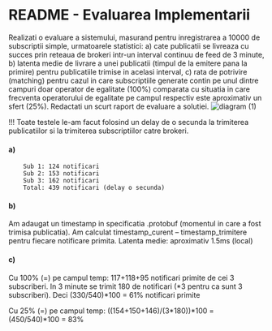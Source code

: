 # README - Evaluarea Implementarii

Realizati o evaluare a sistemului, masurand pentru inregistrarea a 10000 de subscriptii simple, urmatoarele statistici: a) cate publicatii se livreaza cu succes prin reteaua de brokeri intr-un interval continuu de feed de 3 minute, b) latenta medie de livrare a unei publicatii (timpul de la emitere pana la primire) pentru publicatiile trimise in acelasi interval, c) rata de potrivire (matching) pentru cazul in care subscriptiile generate contin pe unul dintre campuri doar operator de egalitate (100%) comparata cu situatia in care frecventa operatorului de egalitate pe campul respectiv este aproximativ un sfert (25%). Redactati un scurt raport de evaluare a solutiei.
![diagram (1)](https://github.com/user-attachments/assets/bdb02f4f-bac9-4030-b2df-7492fb431a98)


!!! Toate testele le-am facut folosind un delay de o secunda la trimiterea publicatiilor si la trimiterea subscriptiilor catre brokeri.

#### a) 
        Sub 1: 124 notificari 
        Sub 2: 153 notificari
        Sub 3: 162 notificari
        Total: 439 notificari (delay o secunda)

#### b)
Am adaugat un timestamp in specificatia .protobuf (momentul in care a fost 
trimisa publicatia). Am calculat timestamp_curent – timestamp_trimitere pentru 
fiecare notificare primita. 
Latenta medie: aproximativ 1.5ms (local)

#### c)
Cu 100% (=) pe campul temp: 117+118+95 notificari primite de cei 3 subscriberi. In 3 minute se trimit 180 de notificari (*3 pentru ca sunt 3 subscriberi). Deci (330/540)*100 = 61% notificari primite

Cu 25% (=) pe campul temp: ((154+150+146)/(3*180))*100 = (450/540)*100 = 83%
